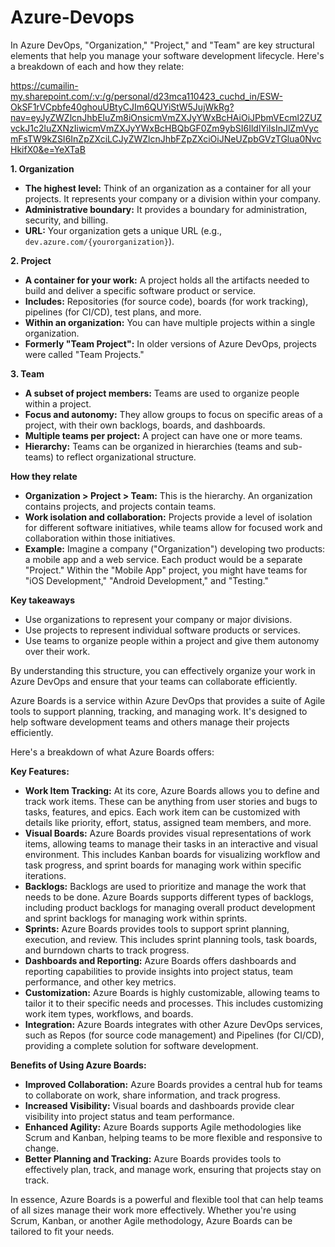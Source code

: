 # Azure-Devops

In Azure DevOps, "Organization," "Project," and "Team" are key structural elements that help you manage your software development lifecycle. Here's a breakdown of each and how they relate:

https://cumailin-my.sharepoint.com/:v:/g/personal/d23mca110423_cuchd_in/ESW-OkSF1rVCpbfe40ghouUBtyCJIm6QUYiStW5JujWkRg?nav=eyJyZWZlcnJhbEluZm8iOnsicmVmZXJyYWxBcHAiOiJPbmVEcml2ZUZvckJ1c2luZXNzIiwicmVmZXJyYWxBcHBQbGF0Zm9ybSI6IldlYiIsInJlZmVycmFsTW9kZSI6InZpZXciLCJyZWZlcnJhbFZpZXciOiJNeUZpbGVzTGlua0NvcHkifX0&e=YeXTaB

**1. Organization**

*   **The highest level:** Think of an organization as a container for all your projects. It represents your company or a division within your company.
*   **Administrative boundary:** It provides a boundary for administration, security, and billing.
*   **URL:** Your organization gets a unique URL (e.g., `dev.azure.com/{yourorganization}`).

**2. Project**

*   **A container for your work:** A project holds all the artifacts needed to build and deliver a specific software product or service.
*   **Includes:** Repositories (for source code), boards (for work tracking), pipelines (for CI/CD), test plans, and more.
*   **Within an organization:** You can have multiple projects within a single organization.
*   **Formerly "Team Project":** In older versions of Azure DevOps, projects were called "Team Projects."

**3. Team**

*   **A subset of project members:** Teams are used to organize people within a project.
*   **Focus and autonomy:** They allow groups to focus on specific areas of a project, with their own backlogs, boards, and dashboards.
*   **Multiple teams per project:** A project can have one or more teams.
*   **Hierarchy:** Teams can be organized in hierarchies (teams and sub-teams) to reflect organizational structure.

**How they relate**

*   **Organization > Project > Team:** This is the hierarchy. An organization contains projects, and projects contain teams.
*   **Work isolation and collaboration:** Projects provide a level of isolation for different software initiatives, while teams allow for focused work and collaboration within those initiatives.
*   **Example:** Imagine a company ("Organization") developing two products: a mobile app and a web service. Each product would be a separate "Project." Within the "Mobile App" project, you might have teams for "iOS Development," "Android Development," and "Testing."

**Key takeaways**

*   Use organizations to represent your company or major divisions.
*   Use projects to represent individual software products or services.
*   Use teams to organize people within a project and give them autonomy over their work.

By understanding this structure, you can effectively organize your work in Azure DevOps and ensure that your teams can collaborate efficiently.

Azure Boards is a service within Azure DevOps that provides a suite of Agile tools to support planning, tracking, and managing work. It's designed to help software development teams and others manage their projects efficiently.

Here's a breakdown of what Azure Boards offers:

**Key Features:**

*   **Work Item Tracking:** At its core, Azure Boards allows you to define and track work items. These can be anything from user stories and bugs to tasks, features, and epics. Each work item can be customized with details like priority, effort, status, assigned team members, and more.
*   **Visual Boards:** Azure Boards provides visual representations of work items, allowing teams to manage their tasks in an interactive and visual environment. This includes Kanban boards for visualizing workflow and task progress, and sprint boards for managing work within specific iterations.
*   **Backlogs:** Backlogs are used to prioritize and manage the work that needs to be done. Azure Boards supports different types of backlogs, including product backlogs for managing overall product development and sprint backlogs for managing work within sprints.
*   **Sprints:** Azure Boards provides tools to support sprint planning, execution, and review. This includes sprint planning tools, task boards, and burndown charts to track progress.
*   **Dashboards and Reporting:** Azure Boards offers dashboards and reporting capabilities to provide insights into project status, team performance, and other key metrics.
*   **Customization:** Azure Boards is highly customizable, allowing teams to tailor it to their specific needs and processes. This includes customizing work item types, workflows, and boards.
*   **Integration:** Azure Boards integrates with other Azure DevOps services, such as Repos (for source code management) and Pipelines (for CI/CD), providing a complete solution for software development.

**Benefits of Using Azure Boards:**

*   **Improved Collaboration:** Azure Boards provides a central hub for teams to collaborate on work, share information, and track progress.
*   **Increased Visibility:** Visual boards and dashboards provide clear visibility into project status and team performance.
*   **Enhanced Agility:** Azure Boards supports Agile methodologies like Scrum and Kanban, helping teams to be more flexible and responsive to change.
*   **Better Planning and Tracking:** Azure Boards provides tools to effectively plan, track, and manage work, ensuring that projects stay on track.

In essence, Azure Boards is a powerful and flexible tool that can help teams of all sizes manage their work more effectively. Whether you're using Scrum, Kanban, or another Agile methodology, Azure Boards can be tailored to fit your needs.

